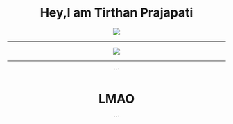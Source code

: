 <div align="center">
  <h1 ><red>Hey,I am Tirthan Prajapati</red></h1>
  <img src="https://github-profile-trophy.vercel.app/?username=zero2ditf&theme=onedark">
  <hr>
  <img src="https://github-readme-stats.vercel.app/api?username=zero2ditf&&show_icons=true&title_color=000000&icon_color=8B008B&text_color=black&bg_color=white">
  <hr>
  <h1About Me</h1>
```
  <h1><a>LMAO</a></h1>
```
</div>


